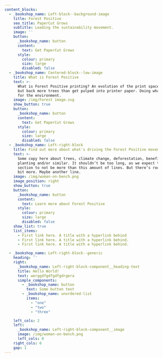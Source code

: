 ```yaml
---
content_blocks:
  - _bookshop_name: Left-block--background-image
    title: Forest Positive
    seo_title: PaperCut Grows
    subtitle: Leading the sustainability movement.
    image: ''
    button:
      _bookshop_name: button
      content:
        text: Get PaperCut Grows
      style:
        colour: primary
        size: large
        disabled: false
  - _bookshop_name: Centered-block--low-image
    title: What is Forest Positive
    text: >-
      What is Forest Positive printing? An evolution of the print space, putting
      but back more trees than get pulped into printer paper. Doing what’s right
      for the environment.
    image: /img/Forest image.svg
    show_button: true
    button:
      _bookshop_name: button
      content:
        text: Get PaperCut Grows
      style:
        colour: primary
        size: large
        disabled: false
  - _bookshop_name: Left-right-block
    title: Find out more about what's driving the Forest Positive movement
    text: >-
      Some copy here about trees, climate change, deforestation, benefits of
      planting and/or similar. It shouldn’t be too long, as we expect this
      section to not be more than this amount of lines. But there’s room for a
      bit more. Maybe another line.
    image: /img/woman-on-bench.png
    image_position: right
    show_button: true
    button:
      _bookshop_name: button
      content:
        text: Learn more about Forest Positive
      style:
        colour: primary
        size: large
        disabled: false
    show_list: true
    list_items:
      - First link here. A title with a hyperlink behind
      - First link here. A title with a hyperlink behind.
      - First link here. A title with a hyperlink behind.

  - _bookshop_name: Left-right-block--generic
    heading: ''
    right:
      _bookshop_name: Left-right-block-component__heading-text
      title: Hello World!
      text: werggdfgdfgdfgdrgera
      simple_components:
        - _bookshop_name: button
          text: Some button text
        - _bookshop_name: unordered-list
          items:  
            - "one"
            - "two"
            - "three"

    left_cols: 2
    left:
      _bookshop_name: Left-right-block-component__image
      image: /img/woman-on-bench.png
      left_cols: 0
    right_cols: 6
    gap: 1
---
```

